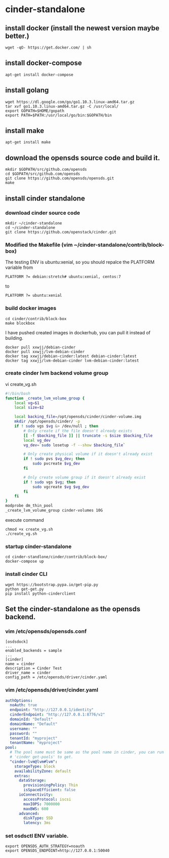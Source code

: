 # **cinder-standalone** #

## install docker (install the newest version maybe better.)
	wget -qO- https://get.docker.com/ | sh
	
## install docker-compose
	apt-get install docker-compose

## install golang
	wget https://dl.google.com/go/go1.10.3.linux-amd64.tar.gz
	tar xvf go1.10.3.linux-amd64.tar.gz -C /usr/local/
	export GOPATH=$HOME/gopath
	export PATH=$PATH:/usr/local/go/bin:$GOPATH/bin

## install make
	apt-get install make

## download the opensds source code and build it.
	mkdir $GOPATH/src/github.com/opensds
	cd $GOPATH/src/github.com/opensds
	git clone https://github.com/opensds/opensds.git
	make

## install cinder standalone
### download cinder source code

	mkdir ~/cinder-standalone
	cd ~/cinder-standalone
	git clone https://github.com/openstack/cinder.git
### Modified the Makefile (vim ~/cinder-standalone/contrib/block-box)
The testing ENV is ubuntu:xenial, so you should repalce the PLATFORM variable 
from
```	
PLATFORM ?= debian:stretch# ubuntu:xenial, centos:7
```
to
```
PLATFORM ?= ubuntu:xenial
```

### build docker images

	cd cinder/contrib/block-box
	make blockbox
	
I have pushed created images in dockerhub, you can pull it instead of building.

	docker pull xxwjj/debian-cinder
	docker pull xxwjj/lvm-debian-cinder
	docker tag xxwjj/debian-cinder:latest debian-cinder:latest
	docker tag xxwjj/lvm-debian-cinder lvm-debian-cinder:latest

### create cinder lvm backend volume group


vi  create_vg.sh 
```bash
#!/bin/bash
function _create_lvm_volume_group {
    local vg=$1
    local size=$2

    local backing_file=/opt/opensds/cinder/cinder-volume.img
	mkdir /opt/opensds/cinder/ -p
    if ! sudo vgs $vg &> /dev/null ; then
        # Only create if the file doesn't already exists
        [[ -f $backing_file ]] || truncate -s $size $backing_file
        local vg_dev
        vg_dev=`sudo losetup -f --show $backing_file`

        # Only create physical volume if it doesn't already exist
        if ! sudo pvs $vg_dev; then
            sudo pvcreate $vg_dev
        fi

        # Only create volume group if it doesn't already exist
        if ! sudo vgs $vg; then
            sudo vgcreate $vg $vg_dev
        fi
    fi
}
modprobe dm_thin_pool
_create_lvm_volume_group cinder-volumes 10G
```
execute command

	chmod +x create_vg.sh
	./create_vg.sh


### startup cinder-standalone
	cd cinder-standlone/cinder/contrib/block-box/
	docker-compose up 

### install cinder CLI
	wget https://bootstrap.pypa.io/get-pip.py
	python get-get.py
	pip install python-cinderclient


## Set the cinder-standalone as the opensds backend.
### vim /etc/opensds/opensds.conf
	[osdsdock]
	...
	enabled_backends = sample
	...
	[cinder]
	name = cinder
	description = Cinder Test
	driver_name = cinder
	config_path = /etc/opensds/driver/cinder.yaml
### vim /etc/opensds/driver/cinder.yaml

```yaml
authOptions:
  noAuth: true
  endpoint: "http://127.0.0.1/identity"
  cinderEndpoint: "http://127.0.0.1:8776/v2"
  domainId: "Default"
  domainName: "Default"
  username: ""
  password: ""
  tenantId: "myproject"
  tenantName: "myproject"
pool:
  # The pool name must be same as the pool name in cinder, you can run command
  # 'cinder get-pools' to get.
  "cinder-lvm@lvm#lvm":
    storageType: block
    availabilityZone: default
    extras:
      dataStorage:
        provisioningPolicy: Thin
        isSpaceEfficient: false
      ioConnectivity:
        accessProtocol: iscsi
        maxIOPS: 7000000
        maxBWS: 600
      advanced:
        diskType: SSD
        latency: 3ms
```

### set osdsctl ENV variable.
    export OPENSDS_AUTH_STRATEGY=noauth
    export OPENSDS_ENDPOINT=http://127.0.0.1:50040



